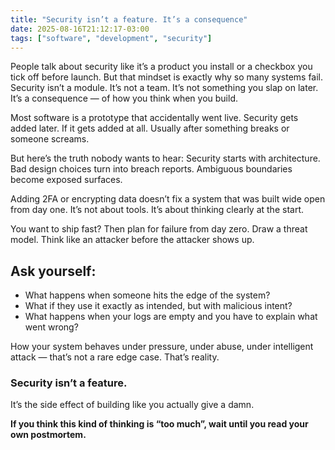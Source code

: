 ```yaml
---
title: "Security isn’t a feature. It’s a consequence"
date: 2025-08-16T21:12:17-03:00
tags: ["software", "development", "security"]
---
```


People talk about security like it’s a product you install or a checkbox you tick off before launch. But that mindset is exactly why so many systems fail. Security isn’t a module. It’s not a team. It’s not something you slap on later. It’s a consequence — of how you think when you build.

Most software is a prototype that accidentally went live.
Security gets added later. If it gets added at all. Usually after something breaks or someone screams.

But here’s the truth nobody wants to hear:
Security starts with architecture.
Bad design choices turn into breach reports.
Ambiguous boundaries become exposed surfaces.

Adding 2FA or encrypting data doesn’t fix a system that was built wide open from day one.
It’s not about tools. It’s about thinking clearly at the start.

You want to ship fast?
Then plan for failure from day zero.
Draw a threat model. Think like an attacker before the attacker shows up.

## Ask yourself:
* What happens when someone hits the edge of the system?
* What if they use it exactly as intended, but with malicious intent?
* What happens when your logs are empty and you have to explain what went wrong?

How your system behaves under pressure, under abuse, under intelligent attack — that’s not a rare edge case.
That’s reality.

### Security isn’t a feature.

It’s the side effect of building like you actually give a damn.

**If you think this kind of thinking is “too much”, wait until you read your own postmortem.**